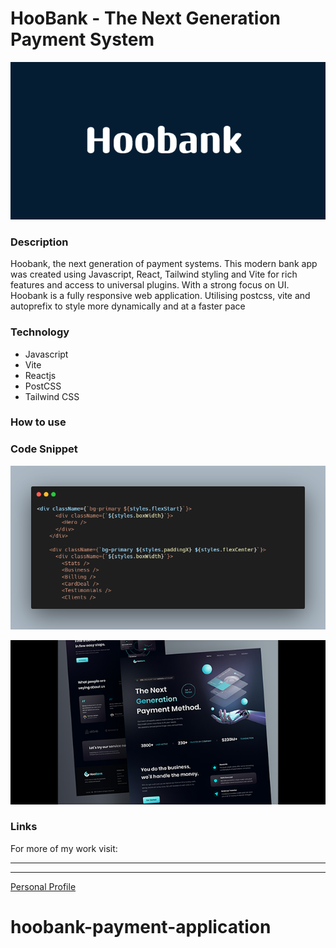 # HooBank - The Next Generation Payment System

![banner](/images/Hoobank.png)

### Description

Hoobank, the next generation of payment systems. This modern bank app was created using Javascript, React, Tailwind styling and Vite for rich features and access to universal plugins. With a strong focus on UI. Hoobank is a fully responsive web application. Utilising postcss, vite and autoprefix to style more dynamically and at a faster pace

### Technology

- Javascript
- Vite
- Reactjs
- PostCSS
- Tailwind CSS

### How to use

### Code Snippet

![code snippet](images/hoobank_carbon.png)

![code snippet](images/hoobank_view.png)

### Links

For more of my work visit:

---

---

[Personal Profile](https://perrellshaw.netlify.app/)

# hoobank-payment-application
